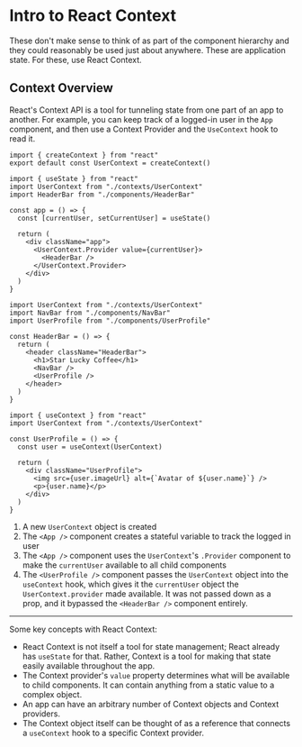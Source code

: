 # Intro to React Context

These don't make sense to think of as part of the component hierarchy and they could reasonably be used just about anywhere. These are application state. For these, use React Context.

## Context Overview

React's Context API is a tool for tunneling state from one part of an app to another. For example, you can keep track of a logged-in user in the `App` component, and then use a Context Provider and the `UseContext` hook to read it.

```react
import { createContext } from "react"
export default const UserContext = createContext()
```

```react
import { useState } from "react"
import UserContext from "./contexts/UserContext"
import HeaderBar from "./components/HeaderBar"

const app = () => {
  const [currentUser, setCurrentUser] = useState()

  return (
    <div className="app">
      <UserContext.Provider value={currentUser}>
        <HeaderBar />
      </UserContext.Provider>
    </div>
  )
}
```

```react
import UserContext from "./contexts/UserContext"
import NavBar from "./components/NavBar"
import UserProfile from "./components/UserProfile"

const HeaderBar = () => {
  return (
    <header className="HeaderBar">
      <h1>Star Lucky Coffee</h1>
      <NavBar />
      <UserProfile />
    </header>
  )
}
```

```react
import { useContext } from "react"
import UserContext from "./contexts/UserContext"

const UserProfile = () => {
  const user = useContext(UserContext)

  return (
    <div className="UserProfile">
      <img src={user.imageUrl} alt={`Avatar of ${user.name}`} />
      <p>{user.name}</p>
    </div>
  )
}
```

1. A new `UserContext` object is created
2. The `<App />` component creates a stateful variable to track the logged in user
3. The `<App />` component uses the `UserContext`'s `.Provider` component to make the `currentUser` available to all child components
4. The `<UserProfile />` component passes the `UserContext` object into the `useContext` hook, which gives it the `currentUser` object the `UserContext.provider` made available. It was not passed down as a prop, and it bypassed the `<HeaderBar />` component entirely.

---

Some key concepts with React Context:

* React Context is not itself a tool for state management; React already has `useState` for that. Rather, Context is a tool for making that state easily available throughout the app.
* The Context provider's `value` property determines what will be available to child components. It can contain anything from a static value to a complex object.
* An app can have an arbitrary number of Context objects and Context providers.
* The Context object itself can be thought of as a reference that connects a `useContext` hook to a specific Context provider.
